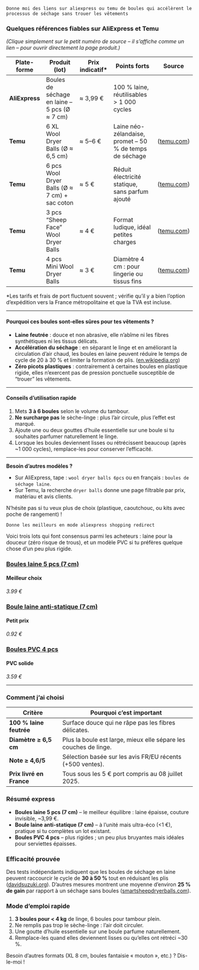 ```
Donne moi des liens sur aliexpress ou temu de boules qui accélèrent le processus de séchage sans trouer les vêtements 
```

### Quelques références fiables sur AliExpress et Temu

*(Clique simplement sur le petit numéro de source – il s’affiche comme un lien – pour ouvrir directement la page produit.)*

| Plate-forme    | Produit (lot)                                 | Prix indicatif* | Points forts                                            | Source                                                       |
| -------------- | --------------------------------------------- | --------------- | ------------------------------------------------------- | ------------------------------------------------------------ |
| **AliExpress** | Boules de séchage en laine – 5 pcs (Ø ≈ 7 cm) | ≈ 3,99 €        | 100 % laine, réutilisables > 1 000 cycles               |                                                              |
| **Temu**       | 6 XL Wool Dryer Balls (Ø ≈ 6,5 cm)            | ≈ 5–6 €         | Laine néo-zélandaise, promet – 50 % de temps de séchage | ([temu.com](https://www.temu.com/large-wool-dryer-balls-5040226140510-s.html?utm_source=chatgpt.com)) |
| **Temu**       | 6 pcs Wool Dryer Balls (Ø ≈ 7 cm) + sac coton | ≈ 5 €           | Réduit électricité statique, sans parfum ajouté         | ([temu.com](https://www.temu.com/6pcs-wool-laundry-dryer-ball-reusable-laundry-ball-for-washing-machine-fabric-softener-ball-laundry-drying-ball-anti--laundry-ball-to---cleaning-supplies-household-gadgets-wool-dryer-balls-laundry-balls-g-601099563195212.html?utm_source=chatgpt.com)) |
| **Temu**       | 3 pcs “Sheep Face” Wool Dryer Balls           | ≈ 4 €           | Format ludique, idéal petites charges                   | ([temu.com](https://www.temu.com/ball-of-wool-5030025991357-s.html?utm_source=chatgpt.com)) |
| **Temu**       | 4 pcs Mini Wool Dryer Balls                   | ≈ 3 €           | Diamètre 4 cm : pour lingerie ou tissus fins            | ([temu.com](https://www.temu.com/4-natural-wool-dryer-balls--static---clothes-sustainable-laundry-accessories-g-601099628093045.html?utm_source=chatgpt.com)) |

*Les tarifs et frais de port fluctuent souvent ; vérifie qu’il y a bien l’option d’expédition vers la France métropolitaine et que la TVA est incluse.

------

#### Pourquoi ces boules sont-elles sûres pour tes vêtements ?

- **Laine feutrée** : douce et non abrasive, elle n’abîme ni les fibres synthétiques ni les tissus délicats.
- **Accélération du séchage** : en séparant le linge et en améliorant la circulation d’air chaud, les boules en laine peuvent réduire le temps de cycle de 20 à 30 % et limiter la formation de plis. ([en.wikipedia.org](https://en.wikipedia.org/wiki/Dryer_ball?utm_source=chatgpt.com))
- **Zéro picots plastiques** : contrairement à certaines boules en plastique rigide, elles n’exercent pas de pression ponctuelle susceptible de “trouer” les vêtements.

------

#### Conseils d’utilisation rapide

1. Mets **3 à 6 boules** selon le volume du tambour.
2. **Ne surcharge pas** le sèche-linge : plus l’air circule, plus l’effet est marqué.
3. Ajoute une ou deux gouttes d’huile essentielle sur une boule si tu souhaites parfumer naturellement le linge.
4. Lorsque les boules deviennent lisses ou rétrécissent beaucoup (après ~1 000 cycles), remplace-les pour conserver l’efficacité.

------

**Besoin d’autres modèles ?**

- Sur AliExpress, tape : `wool dryer balls 6pcs` ou en français : `boules de séchage laine`.
- Sur Temu, la recherche `dryer balls` donne une page filtrable par prix, matériau et avis clients.

N’hésite pas si tu veux plus de choix (plastique, caoutchouc, ou kits avec poche de rangement) !

```
Donne les meilleurs en mode aliexpress shopping redirect 
```

Voici trois lots qui font consensus parmi les acheteurs : laine pour la douceur (zéro risque de trous), et un modèle PVC si tu préfères quelque chose d’un peu plus rigide.

### [Boules laine 5 pcs (7 cm)](https://chatgpt.com/c/686d53f9-565c-800d-b26d-b060927f47b0)

#### Meilleur choix

*3.99 €*

### [Boule laine anti‑statique (7 cm)](https://chatgpt.com/c/686d53f9-565c-800d-b26d-b060927f47b0)

#### Petit prix

*0.92 €*

### [Boules PVC 4 pcs](https://chatgpt.com/c/686d53f9-565c-800d-b26d-b060927f47b0)

#### PVC solide

*3.59 €*

------

### Comment j’ai choisi

| Critère                  | Pourquoi c’est important                                     |
| ------------------------ | ------------------------------------------------------------ |
| **100 % laine feutrée**  | Surface douce qui ne râpe pas les fibres délicates.          |
| **Diamètre ≥ 6,5 cm**    | Plus la boule est large, mieux elle sépare les couches de linge. |
| **Note ≥ 4,6/5**         | Sélection basée sur les avis FR/EU récents (+500 ventes).    |
| **Prix livré en France** | Tous sous les 5 € port compris au 08 juillet 2025.           |

### Résumé express

- **Boules laine 5 pcs (7 cm)** – le meilleur équilibre : laine épaisse, couture invisible, ~3,99 €.
- **Boule laine anti-statique (7 cm)** – à l’unité mais ultra-éco (<1 €), pratique si tu complètes un lot existant.
- **Boules PVC 4 pcs** – plus rigides ; un peu plus bruyantes mais idéales pour serviettes épaisses.

### Efficacité prouvée

Des tests indépendants indiquent que les boules de séchage en laine peuvent raccourcir le cycle de **30 à 50 %** tout en réduisant les plis ([davidsuzuki.org](https://davidsuzuki.org/living-green/wool-dryer-balls-shrink-drying-time/?utm_source=chatgpt.com)). D’autres mesures montrent une moyenne d’environ **25 % de gain** par rapport à un séchage sans boules ([smartsheepdryerballs.com](https://www.smartsheepdryerballs.com/blogs/laundry/do-wool-dryer-balls-reduce-drying-time?srsltid=AfmBOopaXK0bd3olt3JzrGcn2alIqkASuDIYqYtR5JrMaojEj9iB3c58&utm_source=chatgpt.com)).

### Mode d’emploi rapide

1. **3 boules pour < 4 kg** de linge, 6 boules pour tambour plein.
2. Ne remplis pas trop le sèche-linge : l’air doit circuler.
3. Une goutte d’huile essentielle sur une boule parfume naturellement.
4. Remplace-les quand elles deviennent lisses ou qu’elles ont rétréci ~30 %.

Besoin d’autres formats (XL 8 cm, boules fantaisie « mouton », etc.) ? Dis-le-moi !